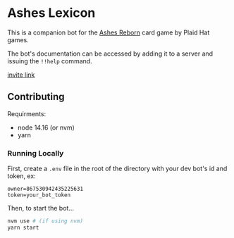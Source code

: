 # Ashes Lexicon

This is a companion bot for the [Ashes Reborn](https://www.plaidhatgames.com/news/2020/08/06/ashes-reborn/) card game by Plaid Hat games.

The bot's documentation can be accessed by adding it to a server and issuing the `!!help`
 command.

[invite link](https://discordapp.com/oauth2/authorize?client_id=828440100110073876&permissions=2147833920&scope=bot%20applications.commands)

## Contributing

Requirments:

* node 14.16 (or nvm)
* yarn

### Running Locally

First, create a `.env` file in the root of the directory with your dev bot's id and token, ex:

```
owner=867530942435225631
token=your_bot_token
```

Then, to start the bot...

```bash
nvm use # (if using nvm)
yarn start
```